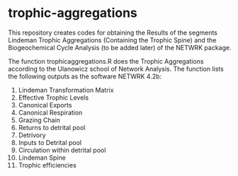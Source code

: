 trophic-aggregations
====================

This repository creates codes for obtaining the Results of the segments Lindeman Trophic Aggregations (Containing the Trophic Spine) and the Biogeochemical Cycle Analysis (to be added later) of the NETWRK package.

The function trophicaggregations.R does the Trophic Aggregations according to the Ulanowicz school of Network Analysis. The function lists the following outputs as the software NETWRK 4.2b:

1. Lindeman Transformation Matrix
2. Effective Trophic Levels
3. Canonical Exports
4. Canonical Respiration
5. Grazing Chain
6. Returns to detrital pool
7. Detrivory
8. Inputs to Detrital pool
9. Circulation within detrital pool
10. Lindeman Spine
11. Trophic efficiencies

